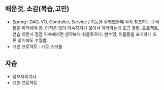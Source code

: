 ## 배운것, 소감(복습,고민)
- Spring : DAO, VO, Controller, Service / 기능을 실행했을때 각각 참조하는 순서들을 파악해야 함. 아직은 많이 익숙하지가 않아서 파악하는데 조금 걸림. 프로젝트, 연습 하면서 점점 익숙해지면 생각보다 쉬울듯하다. 변수명, 이름등을 표기하니 오류 찾기에도 수월함.
- 개인 프로젝트 : 가로 스크롤 
## 자습
- 정보처리기사
- 개인 프로젝트
